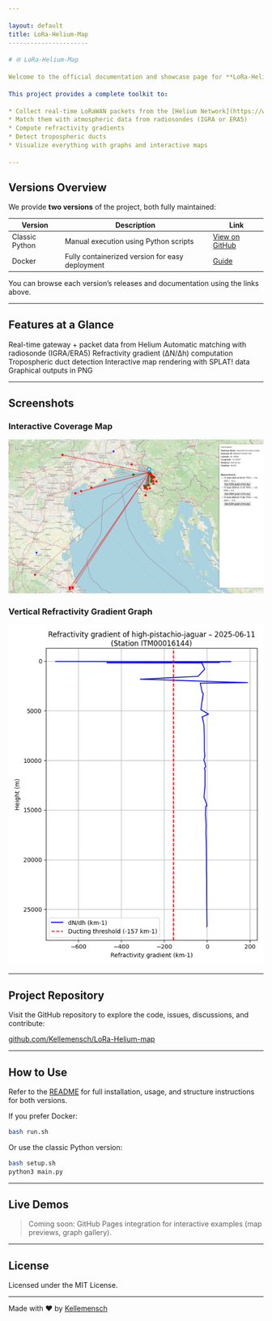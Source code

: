 ```yaml
---

layout: default
title: LoRa-Helium-Map
----------------------

# 🌐 LoRa-Helium-Map

Welcome to the official documentation and showcase page for **LoRa-Helium-Map**.

This project provides a complete toolkit to:

* Collect real-time LoRaWAN packets from the [Helium Network](https://www.helium.com/)
* Match them with atmospheric data from radiosondes (IGRA or ERA5)
* Compute refractivity gradients
* Detect tropospheric ducts
* Visualize everything with graphs and interactive maps

---
```


## Versions Overview

We provide **two versions** of the project, both fully maintained:

| Version           | Description                                     | Link                                                                                    |
| ----------------- | ----------------------------------------------- | --------------------------------------------------------------------------------------- |
| Classic Python | Manual execution using Python scripts           | [View on GitHub](https://github.com/Kellemensch/LoRa-Helium-map)                        |
| Docker | Fully containerized version for easy deployment | [Guide](./docs/README_docker.md) |

You can browse each version’s releases and documentation using the links above.

---

## Features at a Glance

Real-time gateway + packet data from Helium
Automatic matching with radiosonde (IGRA/ERA5)
Refractivity gradient (ΔN/Δh) computation
Tropospheric duct detection
Interactive map rendering with SPLAT! data
Graphical outputs in PNG

---

## Screenshots

### Interactive Coverage Map

![Interactive map](./examples/example_map.png)

### Vertical Refractivity Gradient Graph

![Refractivity graph](./examples/example_gradient.png)

---

## Project Repository

Visit the GitHub repository to explore the code, issues, discussions, and contribute:

[github.com/Kellemensch/LoRa-Helium-map](https://github.com/Kellemensch/LoRa-Helium-map)

---

## How to Use

Refer to the [README](./docs/README.md) for full installation, usage, and structure instructions for both versions.

If you prefer Docker:

```bash
bash run.sh
```

Or use the classic Python version:

```bash
bash setup.sh
python3 main.py
```

---

## Live Demos

> Coming soon: GitHub Pages integration for interactive examples (map previews, graph gallery).

---

## License

Licensed under the MIT License.

---

Made with ❤️ by [Kellemensch](https://github.com/Kellemensch)
